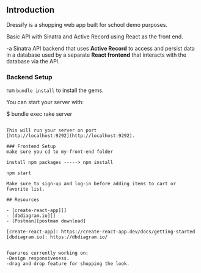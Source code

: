 

## Introduction
Dressify is a shopping web app built for school demo purposes. 


Basic API with Sinatra and Active Record using React as the front end.


-a Sinatra API backend that uses
**Active Record** to access and persist data in a database used by a separate **React frontend** that interacts with the database via the API.

### Backend Setup

run `bundle install` to install the gems.

You can start your server with:

$ bundle exec rake server

```

This will run your server on port
[http://localhost:9292](http://localhost:9292).

### Frontend Setup
make sure you cd to my-front-end folder

install npm packages -----> npm install

npm start

Make sure to sign-up and log-in before adding items to cart or favorite list.

## Resources

- [create-react-app][]
- [dbdiagram.io][]
- [Postman][postman download]

[create-react-app]: https://create-react-app.dev/docs/getting-started
[dbdiagram.io]: https://dbdiagram.io/


fearures currently working on:
-Design responsiveness.
-drag and drop feature for shopping the look.
```

